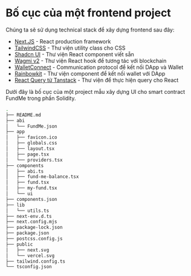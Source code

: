 # Bố cục của một frontend project

Chúng ta sẽ sử dụng technical stack để xây dựng frontend sau đây:
- [Next.JS](https://nextjs.org/) - React production framework
- [TailwindCSS](https://tailwindcss.com/) - Thư viện utility class cho CSS
- [Shadcn UI](https://ui.shadcn.com/) - Thư viện React component viết sẵn
- [Wagmi v2](https://wagmi.sh/) - Thư viện React hook để tương tác với blockchain
- [WalletConnect](https://walletconnect.com/) - Communication protocol để kết nối DApp và Wallet
- [Rainbowkit](https://www.rainbowkit.com/) - Thư viện component để kết nối wallet với DApp
- [React Query từ Tanstack](https://tanstack.com/query/latest/docs/framework/react/overview) - Thư viện để thực hiện query cho React

Dưới đây là bố cục của một project mẫu xây dựng UI cho smart contract FundMe trong phần Solidity.
```bash
.
├── README.md
├── abi
│   └── FundMe.json
├── app
│   ├── favicon.ico
│   ├── globals.css
│   ├── layout.tsx
│   ├── page.tsx
│   └── providers.tsx
├── components
│   ├── abi.ts
│   ├── fund-me-balance.tsx
│   ├── fund.tsx
│   ├── my-fund.tsx
│   └── ui
├── components.json
├── lib
│   └── utils.ts
├── next-env.d.ts
├── next.config.mjs
├── package-lock.json
├── package.json
├── postcss.config.js
├── public
│   ├── next.svg
│   └── vercel.svg
├── tailwind.config.ts
└── tsconfig.json
```